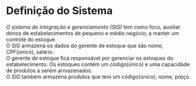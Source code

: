 <h1>Definição do Sistema</h1>

<p>
<i>O sistema de integração e gerenciamento (SIG)</i> tem como foco, auxiliar donos de estabelecimentos de pequeno e médio negócio, a manter um controle do estoque.<br>
O <i>SIG</i> armazena os dados do gerente de estoque que são nome, CPF(único), salário.<br>
O gerente de estoque fica responsável por gerenciar os estoques do estabelecimento.
Os estoques contém um código(único) e uma capacidade de produtos a serem armazenados.<br>
O <i>SIG</i> também armazena produtos que tem um código(único), nome, preço.
</p>
